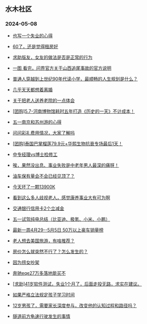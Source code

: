 ## 水木社区 
### 2024-05-08

+ [也写一个失业的心得](https://www.mysmth.net/nForum/article/WorkingLife/39057)

+ [60了，还是觉得租房好](https://www.mysmth.net/nForum/article/OurEstate/2964413)

+ [求助版友，女友的做法是否是正常的行为](https://www.mysmth.net/nForum/article/Love/6293815)

+ [一图 看完，问界官方关于山西追尾事故的官方说明](https://www.mysmth.net/nForum/article/AutoWorld/1944825180)

+ [普通人穿越到上世纪90年代读小学，最顺畅的人生规划是什么？](https://www.mysmth.net/nForum/article/NetNovel/486436)

+ [几乎天天都想着离婚](https://www.mysmth.net/nForum/article/Divorce/2076249)

+ [关于把老人送养老院的一点体会](https://www.mysmth.net/nForum/article/FamilyLife/1766685626)

+ [[团购]5.7-河南博物馆耗时五年打造《历史的一天》不计成本！](https://www.mysmth.net/nForum/article/ADAgent_TG/1320971)

+ [五一南京和苏州游的心得](https://www.mysmth.net/nForum/article/Travel/992176)

+ [问问彩礼费用情况，大家了解吗](https://www.mysmth.net/nForum/article/Age/20358165)

+ [[团购]泰国巴掌榴莲79.9元+华熙生物抗衰专场最后1天！](https://www.mysmth.net/nForum/article/ADAgent_TG/1321036)

+ [中专经理vs博士检修工](https://www.mysmth.net/nForum/article/WorkingLife/40267)

+ [唉，果然没出息、事业失败是中老年男人最深的痛呀！](https://www.mysmth.net/nForum/article/MyFamily/265514)

+ [油车保有量会不会已经见顶了？](https://www.mysmth.net/nForum/article/AutoWorld/1944825745)

+ [今天坏了一颗13900K](https://www.mysmth.net/nForum/article/CompMarket/544319095)

+ [看到这么多人歧视老人，感觉康养事业大有可为啊](https://www.mysmth.net/nForum/article/OurEstate/2965769)

+ [交通银行信用卡2个立减金](https://www.mysmth.net/nForum/article/CouponsLife/4486221)

+ [五一试驾纯电总结（比亚迪、极氪、小米、小鹏）](https://www.mysmth.net/nForum/article/GreenAuto/1567348)

+ [最新一周4月29--5月5日 50万以上豪车销量榜](https://www.mysmth.net/nForum/article/AutoWorld/1944826447)

+ [老人想去美国旅游，有啥推荐？](https://www.mysmth.net/nForum/article/Travel/992587)

+ [房价怎么就突然不行了？怎么发生的？](https://www.mysmth.net/nForum/article/OurEstate/2965661)

+ [因为捞女吵架](https://www.mysmth.net/nForum/article/Divorce/2076535)

+ [奔驰eqe27万多落地能买不](https://www.mysmth.net/nForum/article/GreenAuto/1569012)

+ [[求助]41岁软件测试，失业1个月了，后面走投无路，求实在建议。](https://www.mysmth.net/nForum/article/WorkingLife/39644)

+ [如果严格立法规定孩子学习时间](https://www.mysmth.net/nForum/article/FamilyLife/1766685211)

+ [12岁男孩了，需要家长深度参与，改变他的认知过程和路径吗？](https://www.mysmth.net/nForum/article/PreUnivEdu/162518)

+ [隧道前方龟速行驶发生的事情](https://www.mysmth.net/nForum/article/AutoWorld/1944826091)

